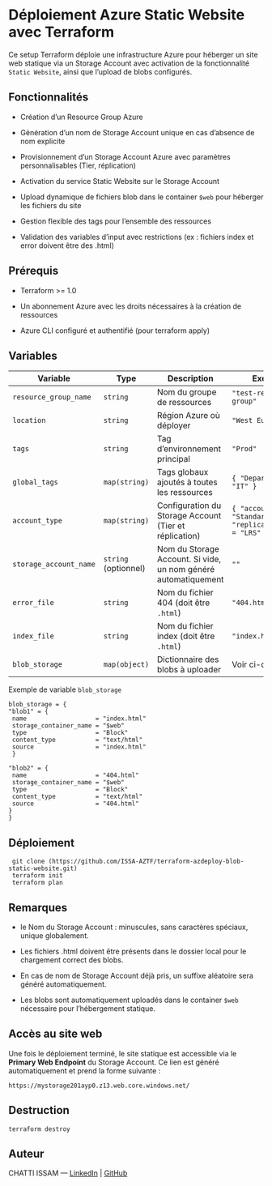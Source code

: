 # Déploiement Azure Static Website avec Terraform

Ce setup Terraform déploie une infrastructure Azure pour héberger un site web statique via un Storage Account avec activation de la fonctionnalité `Static Website`, ainsi que l’upload de blobs configurés.

## Fonctionnalités

- Création d’un Resource Group Azure

- Génération d’un nom de Storage Account unique en cas d’absence de nom explicite

- Provisionnement d’un Storage Account Azure avec paramètres personnalisables (Tier, réplication)

- Activation du service Static Website sur le Storage Account

- Upload dynamique de fichiers blob dans le container `$web` pour héberger les fichiers du site

- Gestion flexible des tags pour l’ensemble des ressources

- Validation des variables d’input avec restrictions (ex : fichiers index et error doivent être des .html)

## Prérequis

- Terraform >= 1.0

- Un abonnement Azure avec les droits nécessaires à la création de ressources

- Azure CLI configuré et authentifié (pour terraform apply)

## Variables

| Variable               | Type                 | Description                                                    | Exemple                                                       |
| ---------------------- | -------------------- | -------------------------------------------------------------- | ------------------------------------------------------------- |
| `resource_group_name`  | `string`             | Nom du groupe de ressources                                    | `"test-resource-group"`                                       |
| `location`             | `string`             | Région Azure où déployer                                       | `"West Europe"`                                               |
| `tags`                 | `string`             | Tag d’environnement principal                                  | `"Prod"`                                                      |
| `global_tags`          | `map(string)`        | Tags globaux ajoutés à toutes les ressources                   | `{ "Department" = "IT" }`                                     |
| `account_type`         | `map(string)`        | Configuration du Storage Account (Tier et réplication)         | `{ "account_tier" = "Standard", "replication_type" = "LRS" }` |
| `storage_account_name` | `string` (optionnel) | Nom du Storage Account. Si vide, un nom généré automatiquement | `""`                                                          |
| `error_file`           | `string`             | Nom du fichier 404 (doit être `.html`)                         | `"404.html"`                                                  |
| `index_file`           | `string`             | Nom du fichier index (doit être `.html`)                       | `"index.html"`                                                |
| `blob_storage`         | `map(object)`        | Dictionnaire des blobs à uploader                              | Voir ci-dessous                                               |

Exemple de variable `blob_storage`

    blob_storage = {
    "blob1" = {
     name                   = "index.html"
     storage_container_name = "$web"
     type                   = "Block"
     content_type           = "text/html"
     source                 = "index.html"
     }

    "blob2" = {
     name                   = "404.html"
     storage_container_name = "$web"
     type                   = "Block"
     content_type           = "text/html"
     source                 = "404.html"
    }
    }

## Déploiement


     git clone (https://github.com/ISSA-AZTF/terraform-azdeploy-blob-static-website.git)
     terraform init
     terraform plan 

## Remarques

- le Nom du Storage Account : minuscules, sans caractères spéciaux, unique globalement.

- Les fichiers .html doivent être présents dans le dossier local pour le chargement correct des blobs.

- En cas de nom de Storage Account déjà pris, un suffixe aléatoire sera généré automatiquement.

- Les blobs sont automatiquement uploadés dans le container `$web` nécessaire pour l’hébergement statique.

## Accès au site web

Une fois le déploiement terminé, le site statique est accessible via le **Primary Web Endpoint** du Storage Account. Ce lien est généré automatiquement et prend la forme suivante :

    https://mystorage201ayp0.z13.web.core.windows.net/
      

## Destruction 

    terraform destroy

## Auteur

CHATTI ISSAM — [LinkedIn](https://www.linkedin.com/in/issam-chatti-172838123) | [GitHub](https://github.com/ISSA-AZTF)